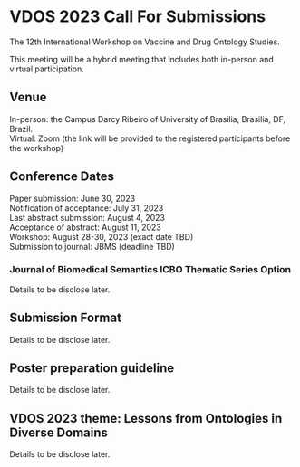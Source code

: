 # VDOS 2023 Call For Submissions 

The 12th International Workshop on Vaccine and Drug Ontology Studies.

This meeting will be a hybrid meeting that includes both in-person and virtual participation. 

## Venue

In-person: the Campus Darcy Ribeiro of University of Brasilia, Brasilia, DF, Brazil.<BR>
Virtual: Zoom (the link will be provided to the registered participants before the workshop)

## Conference Dates 
Paper submission: June 30, 2023<BR>
Notification of acceptance: July 31, 2023<BR>
Last abstract submission: August 4, 2023<BR>
Acceptance of abstract: August 11, 2023<BR>
Workshop: August 28-30, 2023 (exact date TBD)<BR>
Submission to journal: JBMS (deadline TBD)<BR>
  
### Journal of Biomedical Semantics ICBO Thematic Series Option

Details to be disclose later.

## Submission Format

Details to be disclose later.

## Poster preparation guideline

Details to be disclose later.

## VDOS 2023 theme: Lessons from Ontologies in Diverse Domains 

Details to be disclose later.
